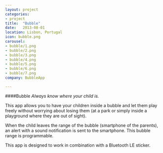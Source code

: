 ```yaml
---
layout: project
categories:
- project
title:  "Bubble"
date:   2013-08-01
location: Lisbon, Portugal
icon: bubble.png
carousel:
- bubble/1.png
- bubble/2.png
- bubble/3.png
- bubble/4.png
- bubble/5.png
- bubble/6.png
- bubble/7.png
company: BubbleApp

---
```

####Bubble
*Always know where your child is.*

This app allows you to have your children inside a bubble and let them play freely without worrying about losing them (at a park or simply inside a playground where they are out of sight).  

When the child leaves the range of the bubble (smartphone of the parents), an alert with a sound notification is sent to the smartphone. This bubble range is programmable.  

This app is designed to work in combination with a Bluetooth LE sticker.
